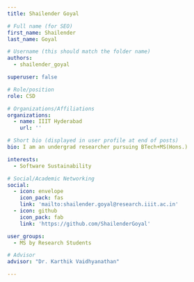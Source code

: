 ```yaml
---
title: Shailender Goyal

# Full name (for SEO)
first_name: Shailender
last_name: Goyal

# Username (this should match the folder name)
authors:
  - shailender_goyal

superuser: false

# Role/position
role: CSD

# Organizations/Affiliations
organizations:
  - name: IIIT Hyderabad
    url: ''

# Short bio (displayed in user profile at end of posts)
bio: I am an undergrad researcher pursuing BTech+MS(Hons.)

interests:
  - Software Sustainability 

# Social/Academic Networking
social:
  - icon: envelope
    icon_pack: fas
    link: 'mailto:shailender.goyal@research.iiit.ac.in'
  - icon: github
    icon_pack: fab
    link: 'https://github.com/ShailenderGoyal'

user_groups:
  - MS by Research Students

# Advisor
advisor: "Dr. Karthik Vaidhyanathan"

---
```

